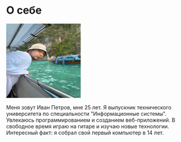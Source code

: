 # О себе

<img src="/myPhoto.jpg" alt="Сериков Кайсархан" width="200" height="200">

Меня зовут Иван Петров, мне 25 лет. Я выпускник технического университета по специальности "Информационные системы". Увлекаюсь программированием и созданием веб-приложений. В свободное время играю на гитаре и изучаю новые технологии. Интересный факт: я собрал свой первый компьютер в 14 лет.